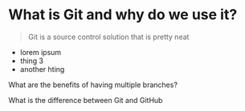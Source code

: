 # What is Git and why do we use it?

> Git is a source control solution that is pretty neat

- lorem ipsum
- thing 3
- another hting

What are the benefits of having multiple branches?

What is the difference between Git and GitHub